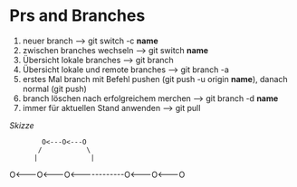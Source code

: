 # Prs and Branches

1. neuer branch --> git switch -c **name**
2. zwischen branches wechseln --> git switch **name**
3. Übersicht lokale branches --> git branch
4. Übersicht lokale und remote branches --> git branch -a
5. erstes Mal branch mit Befehl pushen (git push -u origin **name**), danach normal (git push)
6. branch löschen nach erfolgreichem merchen --> git branch -d **name**
7. immer für aktuellen Stand anwenden --> git pull
   
_Skizze_

            O<---O<---O
           /           \
          |             |
O<---O<---O<------------O<---O<---O
